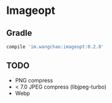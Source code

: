 # Imageopt

## Gradle
```bash
compile 'im.wangchao:imageopt:0.2.0'
```

## TODO
 * PNG compress
 * < 7.0 JPEG compress (libjpeg-turbo)
 * Webp